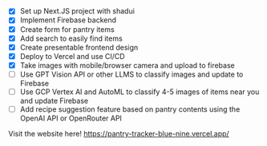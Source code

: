 ## 

-  [x] Set up Next.JS project with shadui
-  [x] Implement Firebase backend
-  [x] Create form for pantry items
-  [x] Add search to easily find items
-  [x] Create presentable frontend design
-  [x] Deploy to Vercel and use CI/CD
-  [x] Take images with mobile/browser camera and upload to firebase
-  [ ] Use GPT Vision API or other LLMS to classify images and update to Firebase
-  [ ] Use GCP Vertex AI and AutoML to classify 4-5 images of items near you and update Firebase
-  [ ] Add recipe suggestion feature based on pantry contents using the OpenAI API or OpenRouter API

Visit the website here!
https://pantry-tracker-blue-nine.vercel.app/
